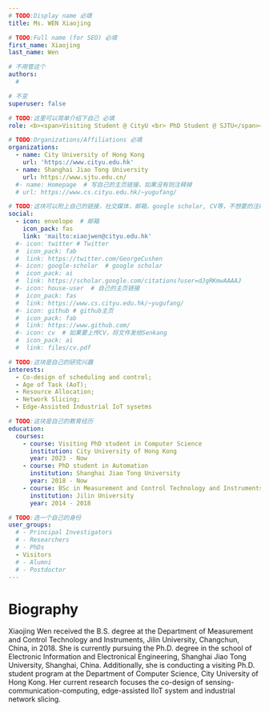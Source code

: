 ```yaml
---
# TODO:Display name 必填
title: Ms. WEN Xiaojing  

# TODO:Full name (for SEO) 必填
first_name: Xiaojing 
last_name: Wen

# 不用管这个
authors:
  # 

# 不变
superuser: false

# TODO:这里可以简单介绍下自己 必填
role: <b><span>Visiting Student @ CityU <br> PhD Student @ SJTU</span></b>

# TODO:Organizations/Affiliations 必填
organizations:
  - name: City University of Hong Kong 
    url: 'https://www.cityu.edu.hk'
  - name: Shanghai Jiao Tong University
    url: https://www.sjtu.edu.cn/
  #- name: Homepage  # 写自己的主页链接，如果没有则注释掉
  # url: https://www.cs.cityu.edu.hk/~yugufang/

# TODO:这块可以附上自己的链接，社交媒体，邮箱，google scholar, CV等，不想要的注释掉即可
social:
  - icon: envelope  # 邮箱
    icon_pack: fas
    link: 'mailto:xiaojwen@cityu.edu.hk'
  #- icon: twitter # Twitter
  #  icon_pack: fab  
  #  link: https://twitter.com/GeorgeCushen
  #- icon: google-scholar  # google scholar
  #  icon_pack: ai
  #  link: https://scholar.google.com/citations?user=dJgRKmwAAAAJ
  #- icon: house-user  # 自己的主页链接
  #  icon_pack: fas
  #  link: https://www.cs.cityu.edu.hk/~yugufang/
  #- icon: github # github主页
  #  icon_pack: fab   
  #  link: https://www.github.com/
  #- icon: cv  # 如果要上传CV，将文件发给Senkang
  #  icon_pack: ai
  #  link: files/cv.pdf

# TODO:这块是自己的研究兴趣
interests:
  - Co-design of scheduling and control;
  - Age of Task (AoT);
  - Resource Allocation;
  - Network Slicing;
  - Edge-Assisted Industrial IoT sysetms

# TODO:这块是自己的教育经历
education:
  courses:
    - course: Visiting PhD student in Computer Science
      institution: City University of Hong Kong
      year: 2023 - Now
    - course: PhD student in Automation
      institution: Shanghai Jiao Tong University
      year: 2018 - Now
    - course: BSc in Measurement and Control Technology and Instruments
      institution: Jilin University
      year: 2014 - 2018

# TODO:选一个自己的身份
user_groups:
  # - Principal Investigators
  # - Researchers
  # - PhDs
  - Visitors
  # - Alumni
  # - Postdoctor
---
```

<!-- TODO:写自己的Biography -->
# Biography
<!-- <p style="text-align:justify">  -->
Xiaojing Wen received the B.S. degree at the Department of Measurement and Control Technology and Instruments, Jilin University, Changchun, China, in 2018. She is currently pursuing the Ph.D. degree in the school of Electronic Information and Electronical Engineering, Shanghai Jiao Tong University, Shanghai, China. Additionally, she is conducting a visiting Ph.D. student program at the Department of Computer Science, City University of Hong Kong. Her current research focuses the co-design of sensing-communication-computing, edge-assisted IIoT system and industrial network slicing. 


